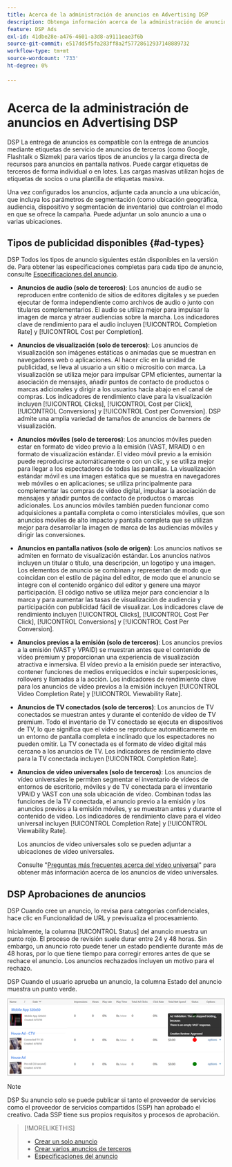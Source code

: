 ```yaml
---
title: Acerca de la administración de anuncios en Advertising DSP
description: Obtenga información acerca de la administración de anuncios.
feature: DSP Ads
exl-id: 41dbe28e-a476-4601-a3d8-a9111eae3f6b
source-git-commit: e517dd5f5fa283ff8a2f57728612937148889732
workflow-type: tm+mt
source-wordcount: '733'
ht-degree: 0%

---
```


# Acerca de la administración de anuncios en Advertising DSP

<!-- add "The Ads View (Dashboard?)" section -->

DSP La entrega de anuncios es compatible con la entrega de anuncios mediante etiquetas de servicio de anuncios de terceros (como Google, Flashtalk o Sizmek) para varios tipos de anuncios y la carga directa de recursos para anuncios en pantalla nativos. Puede cargar etiquetas de terceros de forma individual o en lotes. Las cargas masivas utilizan hojas de etiquetas de socios o una plantilla de etiquetas masiva.

<!-- The bulk upload feature requires you to either a) upload DoubleClick and Flashtalking tag sheets or b) download a template, input your tags into the template, and then re-upload the template. -->
<!-- need a list of all supported third-party ad servers; see file in future-tbd folder -->

Una vez configurados los anuncios, adjunte cada anuncio a una ubicación, que incluya los parámetros de segmentación (como ubicación geográfica, audiencia, dispositivo y segmentación de inventario) que controlan el modo en que se ofrece la campaña. Puede adjuntar un solo anuncio a una o varias ubicaciones.

## Tipos de publicidad disponibles {#ad-types}

DSP Todos los tipos de anuncio siguientes están disponibles en la versión de. Para obtener las especificaciones completas para cada tipo de anuncio, consulte [Especificaciones del anuncio](ad-specs.md).

* **Anuncios de audio (solo de terceros)**: Los anuncios de audio se reproducen entre contenido de sitios de editores digitales y se pueden ejecutar de forma independiente como archivos de audio o junto con titulares complementarios. El audio se utiliza mejor para impulsar la imagen de marca y atraer audiencias sobre la marcha. Los indicadores clave de rendimiento para el audio incluyen [!UICONTROL Completion Rate] y [!UICONTROL Cost per Completion].

* **Anuncios de visualización (solo de terceros)**: Los anuncios de visualización son imágenes estáticas o animadas que se muestran en navegadores web o aplicaciones. Al hacer clic en la unidad de publicidad, se lleva al usuario a un sitio o micrositio con marca. La visualización se utiliza mejor para impulsar CPM eficientes, aumentar la asociación de mensajes, añadir puntos de contacto de productos o marcas adicionales y dirigir a los usuarios hacia abajo en el canal de compras. Los indicadores de rendimiento clave para la visualización incluyen [!UICONTROL Clicks], [!UICONTROL Cost per Click], [!UICONTROL Conversions] y [!UICONTROL Cost per Conversion]. DSP admite una amplia variedad de tamaños de anuncios de banners de visualización.

* **Anuncios móviles (solo de terceros)**: Los anuncios móviles pueden estar en formato de vídeo previo a la emisión (VAST, MRAID) o en formato de visualización estándar. El vídeo móvil previo a la emisión puede reproducirse automáticamente o con un clic, y se utiliza mejor para llegar a los espectadores de todas las pantallas. La visualización estándar móvil es una imagen estática que se muestra en navegadores web móviles o en aplicaciones; se utiliza principalmente para complementar las compras de vídeo digital, impulsar la asociación de mensajes y añadir puntos de contacto de productos o marcas adicionales. Los anuncios móviles también pueden funcionar como adquisiciones a pantalla completa o como intersticiales móviles, que son anuncios móviles de alto impacto y pantalla completa que se utilizan mejor para desarrollar la imagen de marca de las audiencias móviles y dirigir las conversiones.

* **Anuncios en pantalla nativos (solo de origen)**: Los anuncios nativos se admiten en formato de visualización estándar. Los anuncios nativos incluyen un titular o título, una descripción, un logotipo y una imagen. Los elementos de anuncio se combinan y representan de modo que coincidan con el estilo de página del editor, de modo que el anuncio se integre con el contenido orgánico del editor y genere una mayor participación. El código nativo se utiliza mejor para concienciar a la marca y para aumentar las tasas de visualización de audiencia y participación con publicidad fácil de visualizar. Los indicadores clave de rendimiento incluyen [!UICONTROL Clicks], [!UICONTROL Cost Per Click], [!UICONTROL Conversions] y [!UICONTROL Cost Per Conversion].

* **Anuncios previos a la emisión (solo de terceros)**: Los anuncios previos a la emisión (VAST y VPAID) se muestran antes que el contenido de vídeo premium y proporcionan una experiencia de visualización atractiva e inmersiva. El vídeo previo a la emisión puede ser interactivo, contener funciones de medios enriquecidos e incluir superposiciones, rollovers y llamadas a la acción. Los indicadores de rendimiento clave para los anuncios de vídeo previos a la emisión incluyen [!UICONTROL Video Completion Rate] y [!UICONTROL Viewability Rate].

* **Anuncios de TV conectados (solo de terceros)**: Los anuncios de TV conectados se muestran antes y durante el contenido de vídeo de TV premium. Todo el inventario de TV conectado se ejecuta en dispositivos de TV, lo que significa que el vídeo se reproduce automáticamente en un entorno de pantalla completa e inclinado que los espectadores no pueden omitir. La TV conectada es el formato de vídeo digital más cercano a los anuncios de TV. Los indicadores de rendimiento clave para la TV conectada incluyen [!UICONTROL Completion Rate].

* **Anuncios de vídeo universales (solo de terceros)**: Los anuncios de vídeo universales le permiten segmentar el inventario de vídeos de entornos de escritorio, móviles y de TV conectada para el inventario VPAID y VAST con una sola ubicación de vídeo. Combinan todas las funciones de la TV conectada, el anuncio previo a la emisión y los anuncios previos a la emisión móviles, y se muestran antes y durante el contenido de vídeo. Los indicadores de rendimiento clave para el vídeo universal incluyen [!UICONTROL Completion Rate] y [!UICONTROL Viewability Rate].

  Los anuncios de vídeo universales solo se pueden adjuntar a ubicaciones de vídeo universales.

  Consulte &quot;[Preguntas más frecuentes acerca del vídeo universal](/help/dsp/campaign-management/faq-universal-video.md)&quot; para obtener más información acerca de los anuncios de vídeo universales.

## DSP Aprobaciones de anuncios

DSP Cuando cree un anuncio, lo revisa para categorías confidenciales, hace clic en Funcionalidad de URL y previsualiza el procesamiento.

Inicialmente, la columna [!UICONTROL Status] del anuncio muestra un punto rojo. El proceso de revisión suele durar entre 24 y 48 horas. Sin embargo, un anuncio roto puede tener un estado pendiente durante más de 48 horas, por lo que tiene tiempo para corregir errores antes de que se rechace el anuncio. Los anuncios rechazados incluyen un motivo para el rechazo.

DSP Cuando el usuario aprueba un anuncio, la columna Estado del anuncio muestra un punto verde.

![indicador de aprobación en [!UICONTROL Status] columna](/help/dsp/assets/ad-approval-status.png)

>[!NOTE]
>
>DSP Su anuncio solo se puede publicar si tanto el proveedor de servicios como el proveedor de servicios compartidos (SSP) han aprobado el creativo. Cada SSP tiene sus propios requisitos y procesos de aprobación.

>[!MORELIKETHIS]
>
>* [Crear un solo anuncio](ad-create.md)
>* [Crear varios anuncios de terceros](ad-create-multiple.md)
>* [Especificaciones del anuncio](ad-specs.md)
